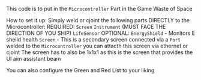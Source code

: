 This code is to put in the `Microcontroller` Part in the Game Waste of Space

How to set it up:
Simply weld or cjoint the following parts DIRECTLY to the Microcontroller:
REQUIRED:
  `Screen`
  `Instrument` (MUST FACE THE DIRECTION OF YOU SHIP)
  `LifeSensor`
OPTIONAL:
  `EnergyShield` - Monitors E sheild health
  `Screen` - This is a secondary screen connected via a `Port` welded to the `Microcontroller` you can attacth this screen via ethernet or cjoint The screen has to also be 1x1x1 as this is the screen that provides the UI aim assistant beam

You can also configure the Green and Red List to your liking
